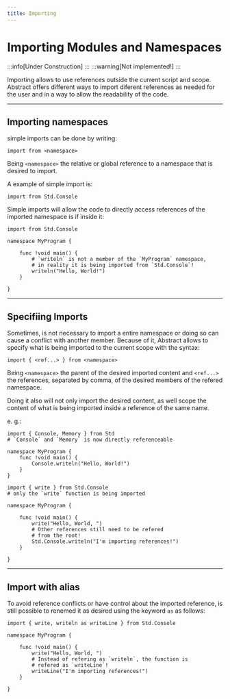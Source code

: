 ```yaml
---
title: Importing
---
```


# Importing Modules and Namespaces

:::info[Under Construction]
:::
:::warning[Not implemented!]
:::

Importing allows to use references outside the current script
and scope. Abstract offers different ways to import diferent
references as needed for the user and in a way to allow the
readability of the code.

---

## Importing namespaces

simple imports can be done by writing:
```abs
import from <namespace>
```

Being `<namespace>` the relative or global reference to a namespace
that is desired to import.

A example of simple import is:
```abs
import from Std.Console
```

Simple imports will allow the code to directly access references of
the imported namespace is if inside it:

```abs
import from Std.Console

namespace MyProgram {

    func !void main() {
        # `writeln` is not a member of the `MyProgram` namespace,
        # in reality it is being imported from `Std.Console`!
        writeln("Hello, World!")
    }

}
```

---
## Specifiing Imports

Sometimes, is not necessary to import a entire namespace or doing so
can cause a conflict with another member. Because of it, Abstract
allows to specify what is being imported to the current scope with the
syntax:

```abs
import { <ref...> } from <namespace>
```

Being `<namespace>` the parent of the desired imported content and
`<ref...>` the references, separated by comma, of the desired members
of the refered namespace.

Doing it also will not only import the desired content, as well scope
the content of what is being imported inside a reference of the same name.

e. g.:
```abs
import { Console, Memory } from Std
# `Console` and `Memory` is now directly referenceable

namespace MyProgram {
    func !void main() {       
        Console.writeln("Hello, World!")
    }
}
```

```abs
import { write } from Std.Console
# only the `write` function is being imported

namespace MyProgram {

    func !void main() {       
        write("Hello, World, ")
        # Other references still need to be refered
        # from the root!
        Std.Console.writeln("I'm importing references!")
    }

}
```


---
## Import with alias

To avoid reference conflicts or have control about the imported reference,
is still possible to renemed it as desired using the keyword `as` as follows:

```abs
import { write, writeln as writeLine } from Std.Console

namespace MyProgram {

    func !void main() {       
        write("Hello, World, ")
        # Instead of refering as `writeln`, the function is
        # refered as `writeLine`!
        writeLine("I'm importing references!")
    }

}
```
